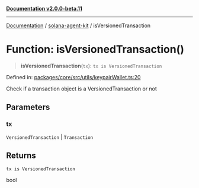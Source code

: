 [**Documentation v2.0.0-beta.11**](../../README.md)

***

[Documentation](../../README.md) / [solana-agent-kit](../README.md) / isVersionedTransaction

# Function: isVersionedTransaction()

> **isVersionedTransaction**(`tx`): `tx is VersionedTransaction`

Defined in: [packages/core/src/utils/keypairWallet.ts:20](https://github.com/scriptscrypt/solana-agent-kit/blob/8d48a57968ef71c6851a44a8efa685e80e815610/packages/core/src/utils/keypairWallet.ts#L20)

Check if a transaction object is a VersionedTransaction or not

## Parameters

### tx

`VersionedTransaction` | `Transaction`

## Returns

`tx is VersionedTransaction`

bool
